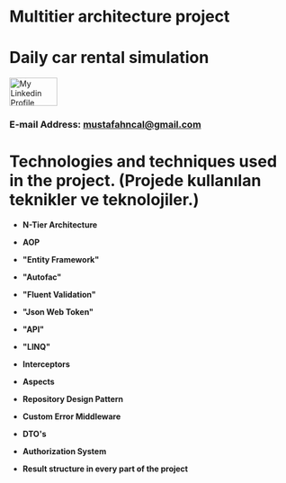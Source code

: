 # Multitier architecture project
# Daily car rental simulation

   <a href = "https://www.linkedin.com/in/mustafahincal/"><img src = "https://marka-logo.com/wp-content/uploads/2020/04/Linkedin-Logo.png" width = "85" height = "50" alt = "My Linkedin Profile"/></a>  
### E-mail Address: mustafahncal@gmail.com
  
# Technologies and techniques  used in the project. (Projede kullanılan teknikler ve teknolojiler.)
- **N-Tier Architecture**  
- **AOP**  

- **"Entity Framework"**  
- **"Autofac"**  
- **"Fluent Validation"**  
- **"Json Web Token"**  
- **"API"**  
- **"LINQ"**  

- **Interceptors**  
- **Aspects**  
- **Repository Design Pattern**  
- **Custom Error Middleware**  
- **DTO's**  
- **Authorization System**  
- **Result structure in every part of the project**  
